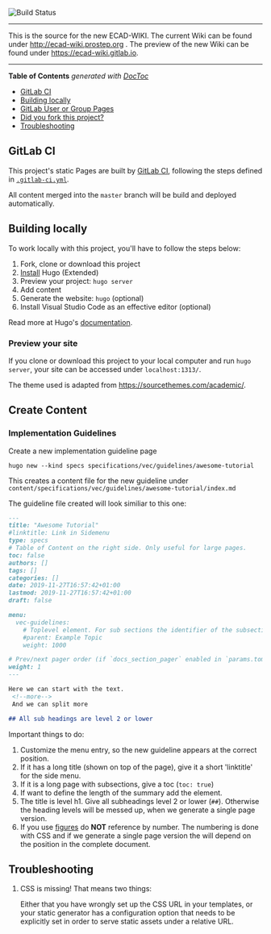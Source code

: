 ![Build Status](https://gitlab.com/pages/hugo/badges/master/build.svg)

---

This is the source for the new ECAD-WIKI. The current Wiki can be found under 
http://ecad-wiki.prostep.org . The preview of the new Wiki can be found under 
https://ecad-wiki.gitlab.io.

---

<!-- START doctoc generated TOC please keep comment here to allow auto update -->
<!-- DON'T EDIT THIS SECTION, INSTEAD RE-RUN doctoc TO UPDATE -->
**Table of Contents**  *generated with [DocToc](https://github.com/thlorenz/doctoc)*

- [GitLab CI](#gitlab-ci)
- [Building locally](#building-locally)
- [GitLab User or Group Pages](#gitlab-user-or-group-pages)
- [Did you fork this project?](#did-you-fork-this-project)
- [Troubleshooting](#troubleshooting)

<!-- END doctoc generated TOC please keep comment here to allow auto update -->

## GitLab CI

This project's static Pages are built by [GitLab CI][ci], following the steps
defined in [`.gitlab-ci.yml`](.gitlab-ci.yml).

All content merged into the `master` branch will be build and deployed automatically.

## Building locally

To work locally with this project, you'll have to follow the steps below:

1. Fork, clone or download this project
1. [Install][] Hugo (Extended)
1. Preview your project: `hugo server`
1. Add content
1. Generate the website: `hugo` (optional)
1. Install Visual Studio Code as an effective editor (optional)

Read more at Hugo's [documentation][].

### Preview your site

If you clone or download this project to your local computer and run `hugo server`,
your site can be accessed under `localhost:1313/`.

The theme used is adapted from https://sourcethemes.com/academic/.

## Create Content

### Implementation Guidelines

Create a new implementation guideline page
```shell
hugo new --kind specs specifications/vec/guidelines/awesome-tutorial
```
This creates a content file for the new guideline under 
`content/specifications/vec/guidelines/awesome-tutorial/index.md`

The guideline file created will look similiar to this one:

```markdown
---
title: "Awesome Tutorial"
#linktitle: Link in Sidemenu
type: specs
# Table of Content on the right side. Only useful for large pages.
toc: false
authors: []
tags: []
categories: []
date: 2019-11-27T16:57:42+01:00
lastmod: 2019-11-27T16:57:42+01:00
draft: false

menu:
  vec-guidelines:
    # Toplevel element. For sub sections the identifier of the subsection
    #parent: Example Topic
    weight: 1000

# Prev/next pager order (if `docs_section_pager` enabled in `params.toml`)
weight: 1
---

Here we can start with the text.
 <!--more--> 
 And we can split more 

## All sub headings are level 2 or lower
```
Important things to do:
1.  Customize the menu entry, so the new guideline appears at the correct position.
1.  If it has a long title (shown on top of the page), give it a short 'linktitle' for the side menu.
1.  If it is a long page with subsections, give a toc (`toc: true`)
1.  If want to define the length of the summary add the <!--more--> element.
1.  The title is level h1. Give all subheadings level 2 or lower (`##`). 
Otherwise the heading levels will be messed up, when we generate a single page version.
1.  If you use [figures](https://sourcethemes.com/academic/docs/writing-markdown-latex/#images) do **NOT** reference by number. 
The numbering is done with CSS and if we generate a single page version the will depend on 
the position in the complete document.


## Troubleshooting

1. CSS is missing! That means two things:

    Either that you have wrongly set up the CSS URL in your templates, or
    your static generator has a configuration option that needs to be explicitly
    set in order to serve static assets under a relative URL.

[ci]: https://about.gitlab.com/gitlab-ci/
[hugo]: https://gohugo.io
[install]: https://gohugo.io/overview/installing/
[documentation]: https://gohugo.io/overview/introduction/
[userpages]: http://doc.gitlab.com/ee/pages/README.html#user-or-group-pages
[projpages]: http://doc.gitlab.com/ee/pages/README.html#project-pages
[post]: https://about.gitlab.com/2016/04/07/gitlab-pages-setup/#custom-domains
